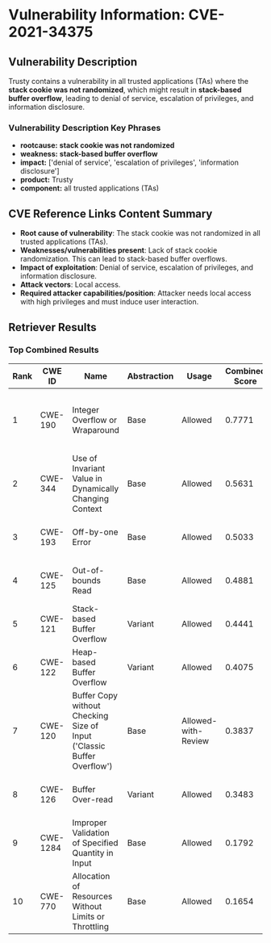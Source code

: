 # Vulnerability Information: CVE-2021-34375

## Vulnerability Description
Trusty contains a vulnerability in all trusted applications (TAs) where the **stack cookie was not randomized**, which might result in **stack-based buffer overflow**, leading to denial of service, escalation of privileges, and information disclosure.

### Vulnerability Description Key Phrases
- **rootcause:** **stack cookie was not randomized**
- **weakness:** **stack-based buffer overflow**
- **impact:** ['denial of service', 'escalation of privileges', 'information disclosure']
- **product:** Trusty
- **component:** all trusted applications (TAs)

## CVE Reference Links Content Summary
- **Root cause of vulnerability**: The stack cookie was not randomized in all trusted applications (TAs).
- **Weaknesses/vulnerabilities present**: Lack of stack cookie randomization. This can lead to stack-based buffer overflows.
- **Impact of exploitation**:  Denial of service, escalation of privileges, and information disclosure.
- **Attack vectors**: Local access.
- **Required attacker capabilities/position**:  Attacker needs local access with high privileges and must induce user interaction.

## Retriever Results

### Top Combined Results

| Rank | CWE ID | Name | Abstraction | Usage | Combined Score | Retrievers | Individual Scores |
|------|--------|------|-------------|-------|---------------|------------|-------------------|
| 1 | CWE-190 | Integer Overflow or Wraparound | Base | Allowed | 0.7771 | dense, sparse, graph | dense: 0.543, sparse: 0.320, graph: 0.901 |
| 2 | CWE-344 | Use of Invariant Value in Dynamically Changing Context | Base | Allowed | 0.5631 | sparse, graph | sparse: 0.511, graph: 0.757 |
| 3 | CWE-193 | Off-by-one Error | Base | Allowed | 0.5033 | sparse, graph | sparse: 0.318, graph: 0.899 |
| 4 | CWE-125 | Out-of-bounds Read | Base | Allowed | 0.4881 | sparse, graph | sparse: 0.318, graph: 0.857 |
| 5 | CWE-121 | Stack-based Buffer Overflow | Variant | Allowed | 0.4441 | dense, sparse | dense: 0.566, sparse: 0.346 |
| 6 | CWE-122 | Heap-based Buffer Overflow | Variant | Allowed | 0.4075 | dense, sparse | dense: 0.531, sparse: 0.307 |
| 7 | CWE-120 | Buffer Copy without Checking Size of Input ('Classic Buffer Overflow') | Base | Allowed-with-Review | 0.3837 | sparse, graph | sparse: 0.308, graph: 0.631 |
| 8 | CWE-126 | Buffer Over-read | Variant | Allowed | 0.3483 | sparse, graph | sparse: 0.303, graph: 0.570 |
| 9 | CWE-1284 | Improper Validation of Specified Quantity in Input | Base | Allowed | 0.1792 | sparse | sparse: 0.313 |
| 10 | CWE-770 | Allocation of Resources Without Limits or Throttling | Base | Allowed | 0.1654 | sparse | sparse: 0.289 |

